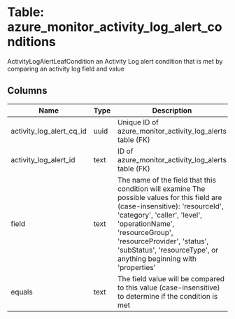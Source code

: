 
# Table: azure_monitor_activity_log_alert_conditions
ActivityLogAlertLeafCondition an Activity Log alert condition that is met by comparing an activity log field and value
## Columns
| Name        | Type           | Description  |
| ------------- | ------------- | -----  |
|activity_log_alert_cq_id|uuid|Unique ID of azure_monitor_activity_log_alerts table (FK)|
|activity_log_alert_id|text|ID of azure_monitor_activity_log_alerts table (FK)|
|field|text|The name of the field that this condition will examine The possible values for this field are (case-insensitive): 'resourceId', 'category', 'caller', 'level', 'operationName', 'resourceGroup', 'resourceProvider', 'status', 'subStatus', 'resourceType', or anything beginning with 'properties'|
|equals|text|The field value will be compared to this value (case-insensitive) to determine if the condition is met|
